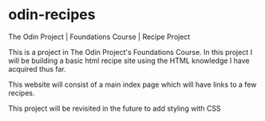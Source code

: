 # odin-recipes
The Odin Project | Foundations Course | Recipe Project

This is a project in The Odin Project's Foundations Course.
In this project I will be building a basic html recipe site using the HTML knowledge I have acquired thus far. 

This website will consist of a main index page which will have links to a few recipes.

This project will be revisited in the future to add styling with CSS